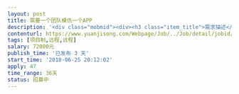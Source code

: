 ```yaml
---                
layout: post       
title: 需要一个团队模仿一个APP           
description: '<div class="mobmid"><div><h3 class="item_title">需求描述</h3><p>一、需求描述： <br/>类别：医疗咨询类APP开发；模版：搜疾病问医生 APP； 需要做3个版本  安卓  ios  微信小程序<br/>进度：已经模型可以直接参考功能。<br/>功能：可以下载这个APP参考下 我需要 首页+资讯+个人中心  这三个功能即可<br/>技术：安卓  ios  还需要手机页面<br/>要求：制作的APP可以在 市场上架。<br/> 二、人才要求：<br/>做过医疗类咨询APP有经验的优先。 <br/> 三、参考产品：<br/>搜疾病问医生 APP市场直接下载看<br/> 四、合作方式：<br/>开发方式：远程开发。<br/>开发周期：详谈费用可以详细聊下</p></div><!--info end--></div>'     
contenturl: https://www.yuanjisong.com/Webpage/Job/../Job/detail/jobid/101620      
tags: [项目制,远程,远程]            
salary: 72000元          
publish_time: '已发布 3 天'         
start_time: '2018-06-25 20:12:02'           
apply: 47                   
time_range: 36天              
status: 招募中                  
---                 
```

